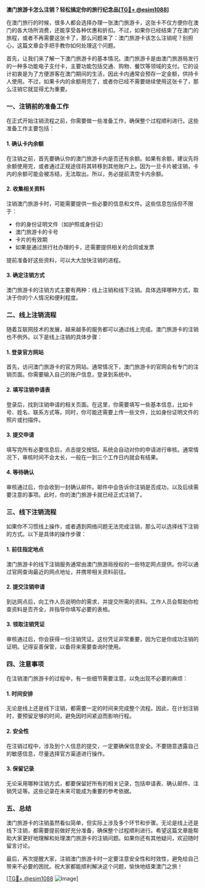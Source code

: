 **澳门旅游卡怎么注销？轻松搞定你的旅行纪念品[[TG💪+ @esim1088](https://t.me/s/esim1088)]**

在澳门旅行的时候，很多人都会选择办理一张澳门旅游卡，这张卡不仅方便你在澳门的各大场所消费，还能享受各种优惠和折扣。不过，如果你已经结束了在澳门的旅程，或者不再需要这张卡了，那么问题来了：澳门旅游卡该怎么注销呢？别担心，这篇文章会手把手教你如何处理这个问题。

首先，让我们来了解一下澳门旅游卡的基本情况。澳门旅游卡是由澳门旅游局发行的一种多功能电子支付卡，主要功能包括交通、购物、餐饮等领域的支付。它的设计初衷是为了方便游客在澳门期间的生活，因此卡内通常会预存一定金额，供持卡人使用。不过，如果卡内的余额用完了，或者你已经不需要继续使用这张卡了，那么注销它就显得尤为重要。

### **一、注销前的准备工作**

在正式开始注销流程之前，你需要做一些准备工作，确保整个过程顺利进行。这些准备工作主要包括：

#### **1. 确认卡内余额**
在注销之前，首先要确认你的澳门旅游卡内是否还有余额。如果有余额，建议先将余额使用完，或者通过正规途径将其转移到其他账户上。因为一旦卡片被注销，卡内的余额可能会被冻结，无法取出。所以，务必提前清空卡内余额。

#### **2. 收集相关资料**
注销澳门旅游卡时，可能需要提供一些必要的信息和文件。这些信息包括但不限于：
- 你的身份证明文件（如护照或身份证）
- 澳门旅游卡的卡号
- 卡片的有效期
- 如果是通过旅行社办理的卡，还需要提供相关的合同或发票

提前准备好这些资料，可以大大加快注销的进程。

#### **3. 确定注销方式**
澳门旅游卡的注销方式主要有两种：线上注销和线下注销。具体选择哪种方式，取决于你的个人情况和便利程度。

### **二、线上注销流程**

随着互联网技术的发展，越来越多的服务都可以通过线上完成。澳门旅游卡的注销也不例外。以下是线上注销的具体步骤：

#### **1. 登录官方网站**
首先，访问澳门旅游卡的官方网站。通常情况下，澳门旅游卡的官网会有专门的注销页面。你需要输入自己的账户信息，登录到系统中。

#### **2. 填写注销申请表**
登录后，找到注销申请的相关页面。在这里，你需要填写一些基本信息，比如卡号、姓名、联系方式等。同时，你可能还需要上传一些文件，比如身份证明文件的照片或扫描件。

#### **3. 提交申请**
填写完所有必要信息后，点击提交按钮。系统会自动对你的申请进行审核。通常情况下，审核时间不会太长，一般在一到三个工作日内就会有结果。

#### **4. 等待确认**
审核通过后，你会收到一封确认邮件。邮件中会告诉你注销是否成功，以及后续需要注意的事项。此时，你的澳门旅游卡就已经正式注销了。

### **三、线下注销流程**

如果你不习惯线上操作，或者遇到网络问题无法完成注销，那么可以选择线下注销的方式。以下是具体的操作步骤：

#### **1. 前往指定地点**
澳门旅游卡的线下注销服务通常由澳门旅游局授权的一些特定网点提供。你可以通过官网查询最近的网点地址，并携带相关资料前往。

#### **2. 提交注销申请**
到达网点后，向工作人员说明你的需求，并提交所需的资料。工作人员会帮助你检查资料是否齐全，并指导你填写必要的表格。

#### **3. 领取注销凭证**
审核通过后，你会获得一份注销凭证。这份凭证非常重要，因为它是你成功注销的证明。记得妥善保管，以备将来需要查询时使用。

### **四、注意事项**

在注销澳门旅游卡的过程中，有一些细节需要注意，以免出现不必要的麻烦：

#### **1. 时间安排**
无论是线上还是线下注销，都需要一定的时间来完成整个流程。因此，在计划注销时，要预留足够的时间，避免因时间紧迫而影响行程。

#### **2. 安全性**
在注销过程中，涉及到个人信息的提交，一定要确保信息安全。不要随意透露自己的敏感信息，尽量选择官方渠道进行操作。

#### **3. 保留记录**
无论采用哪种注销方式，都要保留好所有的相关记录，包括申请表、确认邮件、注销凭证等。这些记录在未来可能成为重要的参考依据。

### **五、总结**

澳门旅游卡的注销虽然看似简单，但实际上涉及多个环节和步骤。无论是线上还是线下注销，都需要提前做好充分准备，确保整个过程顺利进行。希望这篇文章能帮助大家更好地理解和处理澳门旅游卡的注销问题。如果你还有其他疑问，欢迎随时留言讨论。

最后，再次提醒大家，注销澳门旅游卡时一定要注意安全性和时效性，避免给自己带来不必要的困扰。祝大家都能顺利解决这个问题，愉快地结束澳门之旅！

[[TG💪+ @esim1088](https://t.me/s/esim1088) ![Image](https://i.postimg.cc/4NQfJmqS/Snipaste-2025-05-13-00-14-12.png)]